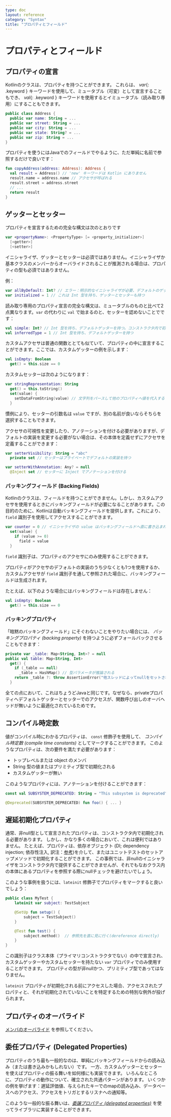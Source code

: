 ```yaml
---
type: doc
layout: reference
category: "Syntax"
title: "プロパティとフィールド"
---
```


<!--original
---
type: doc
layout: reference
category: "Syntax"
title: "Properties and Fields"
---
-->

# プロパティとフィールド

<!--original
# Properties and Fields
-->

## プロパティの宣言

<!--original
## Declaring Properties
-->

Kotlinのクラスは、プロパティを持つことができます。
これらは、 *var*{: .keyword } キーワードを使用して、ミュータブル（可変）として宣言することもでき、 *val*{: .keyword } キーワードを使用するとイミュータブル（読み取り専用）にすることもできます。

<!--original
Classes in Kotlin can have properties.
These can be declared as mutable, using the *var*{: .keyword } keyword or read-only using the *val*{: .keyword } keyword.
-->

``` kotlin
public class Address { 
  public var name: String = ...
  public var street: String = ...
  public var city: String = ...
  public var state: String? = ...
  public var zip: String = ...
}
```

<!--original
``` kotlin
public class Address { 
  public var name: String = ...
  public var street: String = ...
  public var city: String = ...
  public var state: String? = ...
  public var zip: String = ...
}
```
-->

プロパティを使うにはJavaでのフィールドでやるように、ただ単純に名前で参照するだけで良いです：

<!--original
To use a property, we simply refer to it by name, as if it were a field in Java:
-->

``` kotlin
fun copyAddress(address: Address): Address {
  val result = Address() // 'new' キーワードは Kotlin にありません
  result.name = address.name // アクセサが呼ばれる
  result.street = address.street
  // ...
  return result
}
```

<!--original
``` kotlin
fun copyAddress(address: Address): Address {
  val result = Address() // there's no 'new' keyword in Kotlin
  result.name = address.name // accessors are called
  result.street = address.street
  // ...
  return result
}
```
-->

## ゲッターとセッター

<!--original
## Getters and Setters
-->

プロパティを宣言するための完全な構文は次のとおりです

<!--original
The full syntax for declaring a property is
-->

``` kotlin
var <propertyName>: <PropertyType> [= <property_initializer>]
  [<getter>]
  [<setter>]
```

<!--original
``` kotlin
var <propertyName>: <PropertyType> [= <property_initializer>]
  [<getter>]
  [<setter>]
```
-->

イニシャライザ、ゲッターとセッターは必須ではありません。イニシャライザか基本クラスのメンバーからオーバライドされることが推測される場合は、プロパティの型も必須ではありません。 

<!--original
The initializer, getter and setter are optional. Property type is optional if it can be inferred from the initializer or from the base class member being overridden.
-->

例：

<!--original
Examples:
-->

``` kotlin
var allByDefault: Int? // エラー：明示的なイニシャライザが必要、デフォルトのゲッターとセッターは暗黙
var initialized = 1 // これは Int 型を持ち、ゲッターとセッターも持つ
```

<!--original
``` kotlin
var allByDefault: Int? // error: explicit initializer required, default getter and setter implied
var initialized = 1 // has type Int, default getter and setter
```
-->

読み取り専用のプロパティ宣言の完全な構文は、ミュータブルのものと比べて2点異なります。`var` の代わりに `val` で始まるのと、セッターを認めないことでです：

<!--original
The full syntax of a read-only property declaration differs from a mutable one in two ways: it starts with `val` instead of `var` and does not allow a setter:
-->

``` kotlin
val simple: Int? // Int 型を持ち、デフォルトゲッターを持つ。コンストラクタ内で初期化が必要
val inferredType = 1 // Int 型を持ち、デフォルトゲッターを持つ
```

<!--original
``` kotlin
val simple: Int? // has type Int, default getter, must be initialized in constructor
val inferredType = 1 // has type Int and a default getter
```
-->

カスタムアクセサは普通の関数ととても似ていて、プロパティの中に宣言することができます。ここでは、カスタムゲッターの例を示します：

<!--original
We can write custom accessors, very much like ordinary functions, right inside a property declaration. Here's an example of a custom getter:
-->

``` kotlin
val isEmpty: Boolean
  get() = this.size == 0
```

<!--original
``` kotlin
val isEmpty: Boolean
  get() = this.size == 0
```
-->

カスタムセッターは次のようになります：

<!--original
A custom setter looks like this:
-->

``` kotlin
var stringRepresentation: String
  get() = this.toString()
  set(value) {
    setDataFromString(value) // 文字列をパースして他のプロパティへ値を代入する
  }
```

<!--original
``` kotlin
var stringRepresentation: String
  get() = this.toString()
  set(value) {
    setDataFromString(value) // parses the string and assigns values to other properties
  }
```
-->

慣例により、セッターの引数名は `value` ですが、別の名前が良いならそちらを選択することもできます。

<!--original
By convention, the name of the setter parameter is `value`, but you can choose a different name if you prefer.
-->

アクセサの可視性を変更したり、アノテーションを付ける必要がありますが、デフォルトの実装を変更する必要がない場合は、その本体を定義せずにアクセサを定義することができます：

<!--original
If you need to change the visibility of an accessor or to annotate it, but don't need to change the default implementation,
you can define the accessor without defining its body:
-->

``` kotlin
var setterVisibility: String = "abc"
  private set // セッターはプライベートでデフォルトの実装を持つ

var setterWithAnnotation: Any? = null
  @Inject set // セッターに Inject でアノテーションを付ける
```

<!--original
``` kotlin
var setterVisibility: String = "abc"
  private set // the setter is private and has the default implementation

var setterWithAnnotation: Any? = null
  @Inject set // annotate the setter with Inject
```
-->

### バッキングフィールド (Backing Fields)

<!--original
### Backing Fields
-->

Kotlinのクラスは、フィールドを持つことができません。しかし、カスタムアクセサを使用するときにバッキングフィールドが必要になることがあります。この目的のために、Kotlinは自動バッキングフィールドを提供します。これにより、 `field` 識別子を使用してアクセスすることができます。

<!--original
Classes in Kotlin cannot have fields. However, sometimes it is necessary to have a backing field when using custom accessors. For these purposes, Kotlin provides
an automatic backing field which can be accessed using the `field` identifier:
-->

``` kotlin
var counter = 0 // イニシャライザの value はバッキングフィールドへ直に書き込まれる
  set(value) {
    if (value >= 0)
      field = value
  }
```

<!--original
``` kotlin
var counter = 0 // the initializer value is written directly to the backing field
  set(value) {
    if (value >= 0)
      field = value
  }
```
-->

`field` 識別子は、プロパティのアクセサにのみ使用することができます。

<!--original
The `field` identifier can only be used in the accessors of the property.
-->

プロパティがアクセサのデフォルトの実装のうち少なくとも1つを使用するか、カスタムアクセサが `field` 識別子を通して参照された場合に、バッキングフィールドは生成されます。

<!--original
A backing field will be generated for a property if it uses the default implementation of at least one of the accessors, or if a custom accessor references it through the `field` identifier.
-->

たとえば、以下のような場合にはバッキングフィールドは存在しません：

<!--original
For example, in the following case there will be no backing field:
-->

``` kotlin
val isEmpty: Boolean
  get() = this.size == 0
```

<!--original
``` kotlin
val isEmpty: Boolean
  get() = this.size == 0
```
-->

### バッキングプロパティ

<!--original
### Backing Properties
-->

「暗黙のバッキングフィールド」にそぐわないことをやりたい場合には、 *バッキングプロパティ (backing property)* を持つように必ずフォールバックさせることもできます：

<!--original
If you want to do something that does not fit into this "implicit backing field" scheme, you can always fall back to having a *backing property*:
-->

``` kotlin
private var _table: Map<String, Int>? = null
public val table: Map<String, Int>
  get() {
    if (_table == null)
      _table = HashMap() // 型パラメータが推論される
    return _table ?: throw AssertionError("他スレッドによってnullをセットされた")
  }
```

<!--original
``` kotlin
private var _table: Map<String, Int>? = null
public val table: Map<String, Int>
  get() {
    if (_table == null)
      _table = HashMap() // Type parameters are inferred
    return _table ?: throw AssertionError("Set to null by another thread")
  }
```
-->

全ての点において、これはちょうどJavaと同じです。なぜなら、privateプロパティへデフォルトゲッターとセッターでのアクセスが、関数呼び出しのオーバヘッドが無いように最適化されているためです。

<!--original
In all respects, this is just the same as in Java since access to private properties with default getters and setters is optimized so that no function call overhead is introduced.

-->

## コンパイル時定数

<!--original
## Compile-Time Constants
-->

値がコンパイル時にわかるプロパティは、 `const` 修飾子を使用して、 _コンパイル時定数 (compile time constants)_ としてマークすることができます。
このようなプロパティは、次の要件を満たす必要があります：

<!--original
Properties the value of which is known at compile time can be marked as _compile time constants_ using the `const` modifier.
Such properties need to fulfil the following requirements:
-->

  * トップレベルまたは object のメンバ
  * String 型の値またはプリミティブ型で初期化される
  * カスタムゲッターが無い

<!--original
  * Top-level or member of an `object`
  * Initialized with a value of type `String` or a primitive type
  * No custom getter
-->

このようなプロパティには、アノテーションを付けることができます：

<!--original
Such properties can be used in annotations:
-->

``` kotlin
const val SUBSYSTEM_DEPRECATED: String = "This subsystem is deprecated"

@Deprecated(SUBSYSTEM_DEPRECATED) fun foo() { ... }
```


<!--original
``` kotlin
const val SUBSYSTEM_DEPRECATED: String = "This subsystem is deprecated"

@Deprecated(SUBSYSTEM_DEPRECATED) fun foo() { ... }
```

-->

## 遅延初期化プロパティ

<!--original
## Late-Initialized Properties
-->

通常、非null型として宣言されたプロパティは、コンストラクタ内で初期化される必要があります。
しかし、かなり多くの場合において、これは便利ではありません。
たとえば、プロパティは、依存オブジェクト (DI; dependency injection; 依存性注入, 訳注：[参考](http://blog.a-way-out.net/blog/2015/08/31/your-dependency-injection-is-wrong-as-I-expected/))を介して、またはユニットテストのセットアップメソッドで初期化することができます。
この事例では、非nullのイニシャライザをコンストラクタ内で提供することができませんが、それでもなおクラス内の本体にあるプロパティを参照する際にnullチェックを避けたいでしょう。

<!--original
Normally, properties declared as having a non-null type must be initialized in the constructor.
However, fairly often this is not convenient. For example, properties can be initialized through dependency injection,
or in the setup method of a unit test. In this case, you cannot supply a non-null initializer in the constructor,
but you still want to avoid null checks when referencing the property inside the body of a class.
-->

このような事例を扱うには、`lateinit` 修飾子でプロパティをマークすると良いでしょう：

<!--original
To handle this case, you can mark the property with the `lateinit` modifier:
-->

``` kotlin
public class MyTest {
    lateinit var subject: TestSubject

    @SetUp fun setup() {
        subject = TestSubject()
    }

    @Test fun test() {
        subject.method()  // 参照先を直に見に行く(dereference directly)
    }
}
```

<!--original
``` kotlin
public class MyTest {
    lateinit var subject: TestSubject

    @SetUp fun setup() {
        subject = TestSubject()
    }

    @Test fun test() {
        subject.method()  // dereference directly
    }
}
```
-->

この識別子はクラス本体（プライマリコンストラクタでない）の中で宣言され、カスタムゲッターやカスタムセッターを持たない `var` プロパティでのみ使用することができます。
プロパティの型が非nullかつ、プリミティブ型であってはなりません。

<!--original
The modifier can only be used on `var` properties declared inside the body of a class (not in the primary constructor), and only
when the property does not have a custom getter or setter. The type of the property must be non-null, and it must not be
a primitive type.
-->

`lateinit` プロパティが初期化される前にアクセスした場合、アクセスされたプロパティと、それが初期化されていないことを特定するための特別な例外が投げられます。

<!--original
Accessing a `lateinit` property before it has been initialized throws a special exception that clearly identifies the property
being accessed and the fact that it hasn't been initialized.
-->

## プロパティのオーバライド

<!--original
## Overriding Properties
-->

[メンバのオーバライド](classes.html#overriding-members) を参照してください。

<!--original
See [Overriding Members](classes.html#overriding-members)
-->

## 委任プロパティ (Delegated Properties)

<!--original
## Delegated Properties
-->
  

プロパティのうち最も一般的なのは、単純にバッキングフィールドからの読み込み（または書き込みかもしれない）です。
一方、カスタムゲッターとセッターを使えばプロパティの振る舞いを如何様にも実装できます。
いろんなところに、プロパティの動作について、確立された共通パターンがあります。
いくつかの例を挙げます：遅延評価値、与えられたキーでのmapの読み込み、データベースへのアクセス、アクセスをトリガとするリスナへの通知等。

<!--original
The most common kind of properties simply reads from (and maybe writes to) a backing field. 
On the other hand, with custom getters and setters one can implement any behaviour of a property.
Somewhere in between, there are certain common patterns of how a property may work. A few examples: lazy values,
reading from a map by a given key, accessing a database, notifying listener on access, etc.
-->

このような一般的な振る舞いは、[_委譲プロパティ (delegated properties)_](delegated-properties.html) を使ってライブラリに実装することができます。

<!--original
Such common behaviours can be implemented as libraries using [_delegated properties_](delegated-properties.html).

-->

<script src="http://code.jquery.com/jquery-1.11.0.min.js"></script>
<script>
$(function() {
  $("*").contents().filter(function() {
    return this.nodeType==8 && this.nodeValue.match(/^original/);
  }).each(function(i, e) {
    var tooltips = e.nodeValue.replace(/^original *[\n\r]|[\n\r]$/g, '');
    $(this).prev().attr('title', tooltips);
  });
});
</script>
